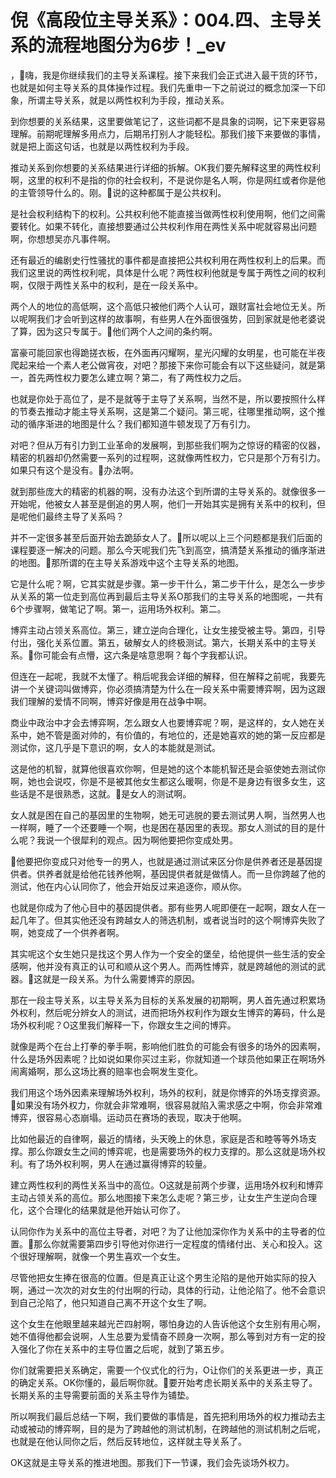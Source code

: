 # 倪《高段位主导关系》：004.四、主导关系的流程地图分为6步！_ev

，🎼嗨，我是你继续我们的主导关系课程。接下来我们会正式进入最干货的环节，也就是如何主导关系的具体操作过程。我们先重申一下之前说过的概念加深一下印象，所谓主导关系，就是以两性权利为手段，推动关系。

到你想要的关系结果，这里要做笔记了，这些词都不是具象的词啊，记下来更容易理解。前期呢理解多用点力，后期吊打别人才能轻松。那我们接下来要做的事情，就是把上面这句话，也就是以两性权利为手段。

推动关系到你想要的关系结果进行详细的拆解。OK我们要先解释这里的两性权利啊，这里的权利不是指的你的社会权利，不是说你是名人啊，你是网红或者你是他的主管领导什么的。刚。🎼说的这种都属于是公共权利。

是社会权利结构下的权利。公共权利他不能直接当做两性权利使用啊，他们之间需要转化。如果不转化，直接想要通过公共权利作用在两性关系中呢就容易出问题啊，你想想吴亦凡事件啊。

还有最近的编剧史行性骚扰的事件都是直接把公共权利用在两性权利上的后果。而我们这里说的两性权利呢，具体是什么呢？两性权利他就是专属于两性之间的权利啊，仅限于两性关系中的权利，是在一段关系中。

两个人的地位的高低啊，这个高低只被他们两个人认可，跟财富社会地位无关。所以呢啊我们才会听到这样的故事啊，有些男人在外面很强势，回到家就是他老婆说了算，因为这只专属于。🎼他们两个人之间的条约啊。

富豪可能回家也得跪搓衣板，在外面再闪耀啊，星光闪耀的女明星，也可能在半夜爬起来给一个素人老公做宵夜，对吧？那接下来你可能会有以下这些疑问，就是第一，首先两性权力要怎么建立啊？第二，有了两性权力之后。

也就是你处于高位了，是不是就等于主导了关系啊，当然不是，所以要按照什么样的节奏去推动才能主导关系啊，这是第二个疑问。第三呢，往哪里推动啊，这个推动的循序渐进的地图是什么？我们都知道牛顿发现了万有引力。

对吧？但从万有引力到工业革命的发展啊，到那些我们啊为之惊讶的精密的仪器，精密的机器却仍然需要一系列的过程啊，这就像两性权力，它只是那个万有引力。如果只有这个是没有。🎼办法啊。

就到那些庞大的精密的机器的啊，没有办法这个到所谓的主导关系的。就像很多一开始呢，他被女人甚至是倒追的男人啊，他们一开始其实是拥有关系中的权利，但是呢他们最终主导了关系吗？

并不一定很多甚至后面开始去跪舔女人了。🎼所以呢以上三个问题都是我们后面的课程要逐一解决的问题。那么今天呢我们先飞到高空，搞清楚关系推动的循序渐进的地图。🎼那所谓的在主导关系游戏中这个主导关系的地图。

它是什么呢？啊，它其实就是步骤。第一步干什么，第二步干什么，是怎么一步步从关系的第一位走到高位再到最后主导关系O那我们的主导关系的地图呢，一共有6个步骤啊，做笔记了啊。第一，运用场外权利。第二。

博弈主动占领关系高位。第三，建立逆向合理化，让女生接受被主导。第四，引导付出，强化关系位置。第五，破解女人的终极测试。第六，长期关系中的主导关系。🎼你可能会有点懵，这六条是啥意思啊？每个字我都认识。

但连在一起呢，我就不太懂了。稍后呢我会详细的解释，但在解释之前呢，我要先讲一个关键词叫做博弈，你必须搞清楚为什么在一段关系中需要博弈啊，因为这跟我们理解的爱情不同啊，博弈好像是用在战争中啊。

商业中政治中才会去博弈啊，怎么跟女人也要博弈呢？啊，是这样的，女人她在关系中，她不管是面对帅的，有价值的，有地位的，还是她喜欢的她的第一反应都是测试你，这几乎是下意识的啊，女人的本能就是测试。

这是他的机智，就算他很喜欢你啊，但是她的这个本能机智还是会驱使她去测试你啊，她也会说哎，你是不是被其他女生都这么暖啊，你是不是身边有很多女生，这些话是不是很熟悉，这就。🎼是女人的测试啊。

女人就是困在自己的基因里的生物啊，她无可逃脱的要去测试男人啊，当然男人也一样啊，睡了一个还要睡一个啊，也是困在基因里的表现。那女人测试的目的是什么呢？我说一个很犀利的观点。因为啊他要把你变成处男。

🎼他要把你变成只对他专一的男人，也就是通过测试来区分你是供养者还是基因提供者。供养者就是给他花钱养他啊，基因提供者就是做情人。而一旦你跨越了他的测试，他在内心认同你了，他会开始反过来追逐你，顺从你。

也就是你成为了他心目中的基因提供者。那有些男人呢即便在一起啊，跟女人在一起几年了。但其实他还没有跨越女人的筛选机制，或者说当时的这个啊博弈失败了啊，她变成了一个供养者啊。

其实呢这个女生她只是找这个男人作为一个安全的堡垒，给他提供一些生活的安全感啊，他并没有真正的认可和顺从这个男人。而两性博弈，就是跨越他的测试的武器。🎼这就是一段关系。为什么需要博弈的原因。

那在一段主导关系，以主导关系为目标的关系发展的初期啊，男人首先通过积累场外权利，然后呢分辨女人的测试，进而把场外权利作为跟女生博弈的筹码，什么是场外权利呢？O这里我们解释一下，你跟女生之间的博弈。

就像是两个在台上打拳的拳手啊，影响他们胜负的可能会有很多的场外的因素啊，什么是场外因素呢？比如说如果你买过主彩，你就知道一个球员他如果正在啊场外闹离婚啊，那么这场比赛的赔率也会啊发生变化。

我们用这个场外因素来理解场外权利，场外的权利，就是你博弈的外场支撑资源。🎼如果没有场外权力，你就会非常难啊，很容易就陷入需求感之中啊，你会非常难博弈，很容易心态崩塌。运动员在赛场的表现，取决于他啊。

比如他最近的自律啊，最近的情绪，头天晚上的休息，家庭是否和睦等等外场支撑。那么你跟女生之间的博弈呢，也是需要场外的权力支撑的。那么这就是场外权利。有了场外权利啊，男人在通过赢得博弈的较量。

建立两性权利的两性关系当中的高位。O这就是前两个步骤，运用场外权利和博弈主动占领关系的高位。那么地图接下来怎么走呢？第三步，让女生产生逆向合理化，这个合理化的结果就是他开始认可你了。

认同你作为关系中的高位主导者，对吧？为了让他加深你作为关系中的主导者的位置。🎼那么你就需要第四步引导他对你进行一定程度的情绪付出、关心和投入。这个很好理解啊，就像一个男生喜欢一个女生。

尽管他把女生捧在很高的位置。但是真正让这个男生沦陷的是他开始实际的投入啊，通过一次次的对女生的付出啊的行动，具体的行动，让他沦陷了。他不会意识到自己沦陷了，他只知道自己离不开这个女生了啊。

这个女生在他眼里越来越光芒四射啊，哪怕身边的人告诉他这个女生别有用心啊，她不值得他都会说啊，人生总要为爱情奋不顾身一次啊，那么等到对方有一定的投入强化了你在关系中的主导位置之后呢，就到了第五步。

你们就需要把关系确定，需要一个仪式化的行为，O让你们的关系更进一步，真正的确定关系。OK你懂的，最后啊你就。🎼要开始考虑长期关系中的关系主导了。长期关系的主导需要前面的关系主导作为铺垫。

所以啊我们最后总结一下啊，我们要做的事情是，首先把利用场外的权力推动去主动或被动的博弈啊，目的是为了跨越他的测试机制，在跨越他的测试机制之后呢，也就是在他认同你之后，然后反转地位，这样就主导关系了。

OK这就是主导关系的推进地图。那我们下一节课，我们会先谈场外权力。